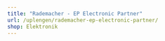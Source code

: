 ```yaml
---
title: "Rademacher - EP Electronic Partner"
url: /uplengen/rademacher-ep-electronic-partner/
shop: Elektronik
---
```

